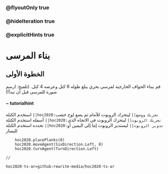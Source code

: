 ### @flyoutOnly true
### @hideIteration true
### @explicitHints true

# بناء المرسى

## الخطوة الأولى
قم ببناء الحواف الخارجية لمرسى بحري يبلغ طوله 6 كتل وعرضه 4 كتل. (تلميح: ارسم صورة للمرسى قبل أن تبدأ!)

#### ~ tutorialhint 
استخدم الكتلة ``||hoc2020:تحريك ووضع||`` ليتحرك الروبوت للأمام ثم يضع لوح خشب أسفله استخدم الكتلة ``||hoc2020:تحريك الروبوت||`` ليتحرك الروبوت في الاتجاه الذي تحدده استخدم الكتلة ``||hoc2020:تدوير الروبوت||`` ليستدير الروبوت إما إلى اليمين أو لليسار 

```ghost
    hoc2020.placePlanks(0)
    hoc2020.moveAgent(SixDirection.Left, 0)
    hoc2020.turnAgent(TurnDirection.Left)  
```
```template
//
```
```package
hoc2020-ts-ar=github:rewrite-media/hoc2020-ts-ar
```